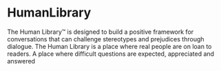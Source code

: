 # HumanLibrary

The Human Library™ is designed to build a positive framework for conversations that can challenge stereotypes and prejudices through dialogue.
The Human Library is a place where real people are on loan to readers.
A place where difficult questions are expected, appreciated and answered

